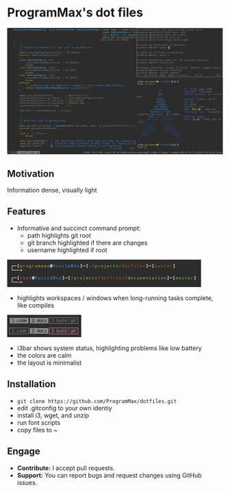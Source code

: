 # ProgramMax's dot files

![Screenshot](/documentation/screenshot.png)

## Motivation

Information dense, visually light

## Features

* Informative and succinct command prompt:
    * path highlights git root
    * git branch highlighted if there are changes
    * username highlighted if root

![Command prompt](/documentation/prompt.png)

* highlights workspaces / windows when long-running tasks complete, like compiles

![Highlited workspace](/documentation/long-running-highlight.png)

* i3bar shows system status, highlighting problems like low battery
* the colors are calm
* the layout is minimalist

## Installation

* ```git clone https://github.com/ProgramMax/dotfiles.git```
* edit .gitconfig to your own identiy
* install i3, wget, and unzip
* run font scripts
* copy files to ~

## Engage

* **Contribute:** I accept pull requests.
* **Support:** You can report bugs and request changes using GitHub issues.
